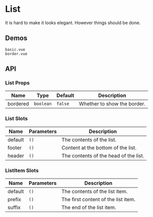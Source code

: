 # List

It is hard to make it looks elegant. However things should be done.

<!--single-column-->

## Demos

```demo
basic.vue
border.vue
```

## API

### List Props

| Name     | Type      | Default | Description                 |
| -------- | --------- | ------- | --------------------------- |
| bordered | `boolean` | `false` | Whether to show the border. |

### List Slots

| Name    | Parameters | Description                           |
| ------- | ---------- | ------------------------------------- |
| default | `()`       | The contents of the list.             |
| footer  | `()`       | Content at the bottom of the list.    |
| header  | `()`       | The contents of the head of the list. |

### ListItem Slots

| Name    | Parameters | Description                         |
| ------- | ---------- | ----------------------------------- |
| default | `()`       | The contents of the list item.      |
| prefix  | `()`       | The first content of the list item. |
| suffix  | `()`       | The end of the list item.           |

